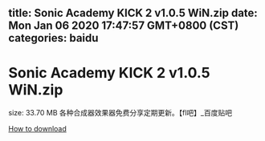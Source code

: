 
title: Sonic Academy KICK 2 v1.0.5 WiN.zip
date: Mon Jan 06 2020 17:47:57 GMT+0800 (CST)    
categories: baidu
---

# Sonic Academy KICK 2 v1.0.5 WiN.zip
size: 33.70 MB
 各种合成器效果器免费分享定期更新。【fl吧】_百度贴吧
 

[How to download](https://bpcam.bemobtrk.com/go/2ceec3aa-1ca2-46d6-b9ff-aaa5c184517c?jno=5399)